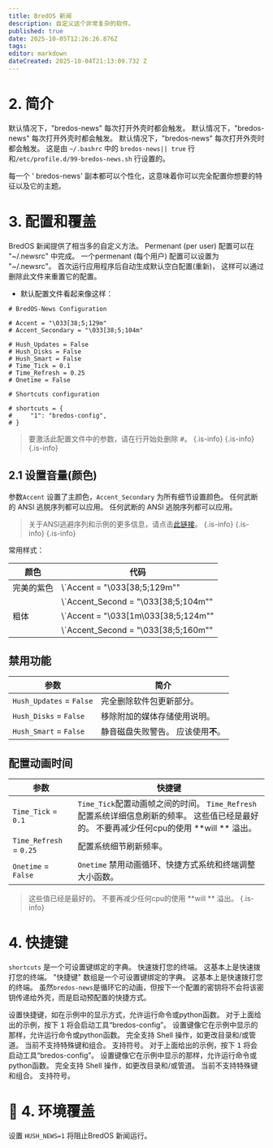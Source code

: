 ```yaml
---
title: BredOS 新闻
description: 自定义这个非常复杂的软件。
published: true
date: 2025-10-05T12:26:26.876Z
tags:
editor: markdown
dateCreated: 2025-10-04T21:13:09.732 Z
---
```


# 2. 简介

默认情况下，"bredos-news" 每次打开外壳时都会触发。 默认情况下，"bredos-news" 每次打开外壳时都会触发。 默认情况下，"bredos-news" 每次打开外壳时都会触发。 这是由 `~/.bashrc` 中的 `bredos-news|| true` 行和`/etc/profile.d/99-bredos-news.sh` 行设置的。

每一个 ' bredos-news' 副本都可以个性化，这意味着你可以完全配置你想要的特征以及它的主题。

# 3. 配置和覆盖

BredOS 新闻提供了相当多的自定义方法。
Permenant (per user) 配置可以在 "~/.newsrc" 中完成。 一个permenant (每个用户) 配置可以设置为 "~/.newsrc"。 首次运行应用程序后自动生成默认空白配置(重新)， 这样可以通过删除此文件来重置它的配置。

- 默认配置文件看起来像这样：

```
# BredOS-News Configuration

# Accent = "\033[38;5;129m"
# Accent_Secondary = "\033[38;5;104m"

# Hush_Updates = False
# Hush_Disks = False
# Hush_Smart = False
# Time_Tick = 0.1
# Time_Refresh = 0.25
# Onetime = False

# Shortcuts configuration

# shortcuts = {
#     "1": "bredos-config",
# }
```

> 要激活此配置文件中的参数，请在行开始处删除 <kbd>#</kbd>。
> {.is-info}
> {.is-info}
> {.is-info}

## 2.1 设置音量(颜色)

参数`Accent` 设置了主颜色，`Accent_Secondary` 为所有细节设置颜色。 任何武断的 ANSI 逃脱序列都可以应用。 任何武断的 ANSI 逃脱序列都可以应用。

> 关于ANSI逃避序列和示例的更多信息，请点击[此链接](https://gist.github.com/fnky/458719343aabd01cfb17a3a4f7296797)。
> {.is-info}
> {.is-info}
> {.is-info}

常用样式：

| 颜色    | 代码                                                                                          |
| ----- | ------------------------------------------------------------------------------------------- |
| 完美的紫色 | \\\`Accent = "\033[38;5;129m""                                  |
|       | \\\`Accent_Second = "\033[38;5;104m""      |
| 粗体    | \\\`Accent = "\033[1m\033[38;5;124m"" |
|       | \\\`Accent_Second = "\033[38;5;160m""      |

## 禁用功能

| 参数                       | 简介                   |
| ------------------------ | -------------------- |
| `Hush_Updates` = `False` | 完全删除软件包更新部分。         |
| `Hush_Disks` = `False`   | 移除附加的媒体存储使用说明。       |
| `Hush_Smart` = `False`   | 静音磁盘失败警告。 应该使用**不**。 |

## 配置动画时间

| 参数                      | 快捷键                                                                                                     |
| ----------------------- | ------------------------------------------------------------------------------------------------------- |
| `Time_Tick` = `0.1`     | `Time_Tick`配置动画帧之间的时间。&#xA;`Time_Refresh` 配置系统详细信息刷新的频率。&#xA;这些值已经是最好的。 不要再减少任何cpu的使用 \*\*will \*\* 溢出。 |
| `Time_Refresh` = `0.25` | 配置系统细节刷新频率。                                                                                             |
| `Onetime` = `False`     | `Onetime` 禁用动画循环、快捷方式系统和终端调整大小函数。                                                                       |

> 这些值已经是最好的。 不要再减少任何cpu的使用 \*\*will \*\* 溢出。
> {.is-info}

# 4. 快捷键

`shortcuts` 是一个可设置键绑定的字典。 快速拨打您的终端。 这基本上是快速拨打您的终端。 "快捷键" 数组是一个可设置键绑定的字典。 这基本上是快速拨打您的终端。 虽然`bredos-news`是循环它的动画，但按下一个配置的密钥将不会将该密钥传递给外壳，而是启动预配置的快捷方式。

设置快捷键，如在示例中的显示方式，允许运行命令或python函数。 对于上面给出的示例，按下 <kbd>1</kbd> 将会启动工具“bredos-config”。 设置键像它在示例中显示的那样，允许运行命令或python函数。
完全支持 Shell 操作，如更改目录和/或管道。
当前不支持特殊键和组合。
支持符号。 对于上面给出的示例，按下 <kbd>1</kbd> 将会启动工具“bredos-config”。 设置键像它在示例中显示的那样，允许运行命令或python函数。
完全支持 Shell 操作，如更改目录和/或管道。
当前不支持特殊键和组合。
支持符号。

# 🚀 4. 环境覆盖

设置 `HUSH_NEWS=1` 将阻止BredOS 新闻运行。
